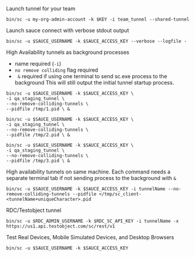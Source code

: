 Launch tunnel for your team 

```bin/sc -u my-org-admin-account -k $KEY -i team_tunnel --shared-tunnel```

Launch sauce connect with verbose stdout output

```bin/sc -u $SAUCE_USERNAME -k $SAUCE_ACCESS_KEY --verbose --logfile -```

High Availability tunnels as background processes
- name required (`-i`)
- `no remove colliding` flag required
- ` &` required if using one terminal to send sc.exe process to the background
This will still output the initial tunnel startup process.

```
bin/sc -u $SAUCE_USERNAME -k $SAUCE_ACCESS_KEY \
-i qa_staging_tunnel \
--no-remove-colliding-tunnels \
--pidfile /tmp/1.pid \ &

bin/sc -u $SAUCE_USERNAME -k $SAUCE_ACCESS_KEY \
-i qa_staging_tunnel \
--no-remove-colliding-tunnels \
--pidfile /tmp/2.pid \ &

bin/sc -u $SAUCE_USERNAME -k $SAUCE_ACCESS_KEY \
-i qa_staging_tunnel \
--no-remove-colliding-tunnels \
--pidfile /tmp/3.pid \ &
``` 

High availability tunnels on same machine.
Each command needs a separate terminal tab if 
not sending process to the background with `&`

```
bin/sc -u $SAUCE_USERNAME -k $SAUCE_ACCESS_KEY -i tunnelName --no-remove-colliding-tunnels --pidfile </tmp/sc_client-<tunnelName+uniqueCharacter>.pid
```

RDC/Testobject tunnel

```
bin/sc -u $RDC_ADMIN_USERNAME -k $RDC_SC_API_KEY -i tunnelName -x https://us1.api.testobject.com/sc/rest/v1
```

Test Real Devices, Mobile Simulated Devices, and Desktop Browsers

```
bin/sc -u $SAUCE_USERNAME -k $SAUCE_ACCESS_KEY
```